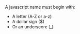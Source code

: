 A javascript name must begin with:

* A letter (A-Z or a-z)
* A dollar sign ($)
* Or an underscore (_)